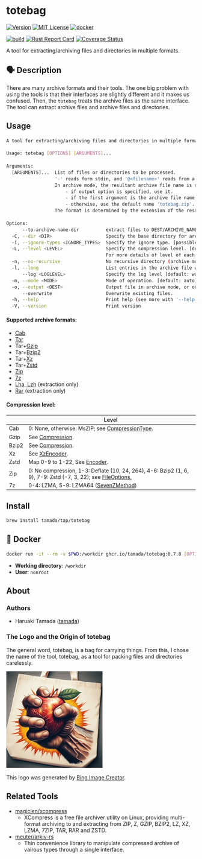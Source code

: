 # totebag

[![Version](https://shields.io/badge/Version-0.7.8-blue)](https://github.com/tamada/totebag/releases/tag/v0.7.8)
[![MIT License](https://shields.io/badge/License-MIT-blue)](https://github.com/tamada/totebag/blob/main/LICENSE)
[![docker](https://shields.io/badge/Docker-0.7.8-blue?logo=docker)](https://github.com/tamada/totebag/pkgs/container/totebag)

[![build](https://github.com/tamada/totebag/actions/workflows/build.yaml/badge.svg)](https://github.com/tamada/totebag/actions/workflows/build.yaml)
[![Rust Report Card](https://rust-reportcard.xuri.me/badge/github.com/tamada/totebag)](https://rust-reportcard.xuri.me/report/github.com/tamada/totebag)
[![Coverage Status](https://coveralls.io/repos/github/tamada/totebag/badge.svg)](https://coveralls.io/github/tamada/totebag)

A tool for extracting/archiving files and directories in multiple formats.

## :speaking_head: Description

There are many archive formats and their tools.
The one big problem with using the tools is that their interfaces are slightly different and it makes us confused.
Then, the `totebag` treats the archive files as the same interface.
The tool can extract archive files and archive files and directories.

## Usage

```sh
A tool for extracting/archiving files and directories in multiple formats.

Usage: totebag [OPTIONS] [ARGUMENTS]...

Arguments:
  [ARGUMENTS]...  List of files or directories to be processed.
                  '-' reads form stdin, and '@<filename>' reads from a file.
                  In archive mode, the resultant archive file name is determined by the following rule.
                      - if output option is specified, use it.
                      - if the first argument is the archive file name, use it.
                      - otherwise, use the default name 'totebag.zip'.
                  The format is determined by the extension of the resultant file name.

Options:
      --to-archive-name-dir          extract files to DEST/ARCHIVE_NAME directory (extract mode).
  -C, --dir <DIR>                    Specify the base directory for archiving or extracting. [default: .]
  -i, --ignore-types <IGNORE_TYPES>  Specify the ignore type. [possible values: default, hidden, git-ignore, git-global, git-exclude, ignore]
  -L, --level <LEVEL>                Specify the compression level. [default: 5] [possible values: 0-9 (none to finest)]
                                     For more details of level of each compression method, see README. [default: 5]
  -n, --no-recursive                 No recursive directory (archive mode).
  -l, --long                         List entries in the archive file with long format.
      --log <LOGLEVEL>               Specify the log level [default: warn] [possible values: error, warn, info, debug, trace]
  -m, --mode <MODE>                  Mode of operation. [default: auto] [possible values: auto archive, extract, list]
  -o, --output <DEST>                Output file in archive mode, or output directory in extraction mode
      --overwrite                    Overwrite existing files.
  -h, --help                         Print help (see more with '--help')
  -V, --version                      Print version
```

#### Supported archive formats:

- [Cab](https://github.com/mdsteele/rust-cab)
- [Tar](https://crates.io/crates/tar)
- Tar+[Gzip](https://crates.io/crates/flate2)
- Tar+[Bzip2](https://crates.io/crates/bzip2)
- Tar+[Xz](https://crates.io/keywords/xz)
- Tar+[Zstd](https://crates.io/crates/zstd)
- [Zip](https://crates.io/crates/zip)
- [7z](https://crates.io/crates/sevenz-rust)
- [Lha, Lzh](https://github.com/royaltm/rust-delharc) (extraction only)
- [Rar](https://crates.io/crates/unrar) (extraction only)

#### Compression level:

|       | Level                                                        |
| ----- | ------------------------------------------------------------ |
| Cab   | 0: None, otherwise: MsZIP; see [CompressionType](https://docs.rs/cab/latest/cab/enum.CompressionType.html). |
| Gzip  | See [Compression](https://docs.rs/flate2/1.0.35/flate2/struct.Compression.html#method.new). |
| Bzip2 | See [Compression](https://docs.rs/bzip2/latest/bzip2/struct.Compression.html#method.new). |
| Xz    | See [XzEncoder](https://docs.rs/xz/latest/xz/write/struct.XzEncoder.html#method.new). |
| Zstd  | Map 0-9 to 1-22, See [Encoder](https://docs.rs/zstd/latest/zstd/stream/write/struct.Encoder.html#method.new). |
| Zip   | 0: No compression, 1-3: Deflate (10, 24, 264), 4-6: Bzip2 (1, 6, 9), 7-9: Zstd (-7, 3, 22); see [FileOptions.](https://docs.rs/zip/2.2.2/zip/write/struct.FileOptions.html#method.compression_level) |
| 7z    | 0-4: LZMA, 5-9: LZMA64 ([SevenZMethod](https://docs.rs/sevenz-rust/latest/sevenz_rust/struct.SevenZMethod.html)) |

## Install

```sh
brew install tamada/tap/totebag
```

## :whale: Docker

```sh
docker run -it --rm -v $PWD:/workdir ghcr.io/tamada/totebag:0.7.8 [OPTIONS] [ARGUMENTS]...
```

- **Working directory**: `/workdir`
- **User**: `nonroot`

## About

### Authors

- Haruaki Tamada ([tamada](https://github.com/tamada/))

### The Logo and the Origin of totebag

The general word, totebag, is a bag for carrying things.
From this, I chose the name of the tool, totebag, as a tool for packing files and directories carelessly.

![logo](docs/assets/logo.jpeg)

This logo was generated by [Bing Image Creator](https://www.bing.com/images/create/e4b880e381a4e381aee3828ae38293e38194e38292e78987e6898be381a7e6bdb0e38199e794b7e381aee6898be3818ce68f8fe3818be3828ce3819fe38388e383bce38388e38390e38383e382b0e381aee58699e79c9f/1-6614ce41dd1c44aeae12e06dec2e8d68?id=W4JmwP3BnK41FZKKFPisSw%3d%3d&view=detailv2&idpp=genimg&thId=OIG3.H3M7RnPEDRZaxzpZJuii&FORM=GCRIDP&ajaxhist=0&ajaxserp=0).

## Related Tools

- [magiclen/xcompress](https://github.com/magiclen/xcompress)
  - XCompress is a free file archiver utility on Linux, providing multi-format archiving to and extracting from ZIP, Z, GZIP, BZIP2, LZ, XZ, LZMA, 7ZIP, TAR, RAR and ZSTD.
- [meuter/arkiv-rs](https://github.com/meuter/arkiv-rs)
  - Thin convenience library to manipulate compressed archive of vairous types through a single interface.

